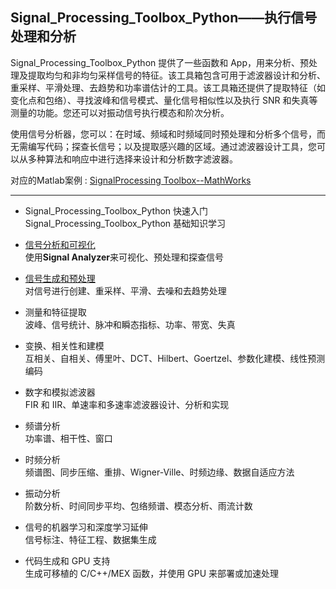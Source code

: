## Signal_Processing_Toolbox_Python——执行信号处理和分析

Signal_Processing_Toolbox_Python 提供了一些函数和 App，用来分析、预处理及提取均匀和非均匀采样信号的特征。该工具箱包含可用于滤波器设计和分析、重采样、平滑处理、去趋势和功率谱估计的工具。该工具箱还提供了提取特征（如变化点和包络）、寻找波峰和信号模式、量化信号相似性以及执行 SNR 和失真等测量的功能。您还可以对振动信号执行模态和阶次分析。

使用信号分析器，您可以：在时域、频域和时频域同时预处理和分析多个信号，而无需编写代码；探查长信号；以及提取感兴趣的区域。通过滤波器设计工具，您可以从多种算法和响应中进行选择来设计和分析数字滤波器。

对应的Matlab案例 : [SignalProcessing Toolbox--MathWorks](https://ww2.mathworks.cn/help/signal/index.html?s_tid=CRUX_lftnav)  

---

- Signal_Processing_Toolbox_Python 快速入门  
Signal_Processing_Toolbox_Python 基础知识学习

- [信号分析和可视化](./Content/Signal_Processing_Toolbox快速入门.md)  
使用**Signal Analyzer**来可视化、预处理和探查信号

- [信号生成和预处理](./Content/信号生成和预处理.md)  
对信号进行创建、重采样、平滑、去噪和去趋势处理

- 测量和特征提取  
波峰、信号统计、脉冲和瞬态指标、功率、带宽、失真

- 变换、相关性和建模  
互相关、自相关、傅里叶、DCT、Hilbert、Goertzel、参数化建模、线性预测编码

- 数字和模拟滤波器  
FIR 和 IIR、单速率和多速率滤波器设计、分析和实现

- 频谱分析  
功率谱、相干性、窗口

- 时频分析  
频谱图、同步压缩、重排、Wigner-Ville、时频边缘、数据自适应方法

- 振动分析  
阶数分析、时间同步平均、包络频谱、模态分析、雨流计数

- 信号的机器学习和深度学习延伸  
信号标注、特征工程、数据集生成

- 代码生成和 GPU 支持  
生成可移植的 C/C++/MEX 函数，并使用 GPU 来部署或加速处理
